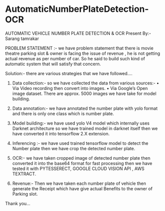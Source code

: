 # AutomaticNumberPlateDetection-OCR
AUTOMATIC VEHICLE NUMBER PLATE DETECTION & OCR
Present By:- Sarang tamrakar

PROBLEM STATEMENT :-  we have problem statement that there is movie theatre parking slot & owner is facing the issue of revenue , he is not getting actual revenue as per number of car. So he said to build such kind of automatic system that will satisfy that concern.

Solution:- there are various strategies that we have followed….
1.	Data collection:-  so we have collected the data from various sources:-
•	Via Video recording then convert into images.
•	Via Google’s Open image dataset.
There are approx. 5000 images we have take for model building.

2.	Data annotation:- we have annotated the number plate with yolo format and there is only one class  which is number plate.

3.	Model building:- we have used yolo V4 model which internally uses Darknet architecture so we have trained model in darknet itself then we have converted it into tensorflow  2.X extension.

4.	 Inferencing :- we have used trained tensorflow model to detect the Number plate then we have crop the detected number plate.

5.	OCR:- we have taken cropped image of detected number plate then converted it into the base64 format for fast processing then we have tested it with PYTESSERECT, GOOGLE CLOUD VISION API , AWS TEXTRACT.

6.	Revenue:-  Then we have taken each number plate of vehicle then generate the Receipt which have give actual Benefits to the owner of Parking slot.

Thank you…
